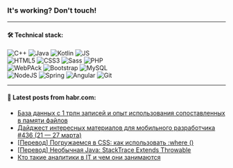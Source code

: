 ### It's working? Don't touch!

---

#### 🛠️ Technical stack:

![C++](https://img.shields.io/badge/C++-informational?logo=c%2B%2B&style=flat&logoColor=white&color=9C033A)
![Java](https://img.shields.io/badge/Java-informational?logo=java&style=flat&logoColor=white&color=007396)
![Kotlin](https://img.shields.io/badge/Kotlin-informational?logo=Kotlin&style=flat&logoColor=white&color=0095D5)
![JS](https://img.shields.io/badge/JS-informational?logo=javaScript&style=flat&logoColor=black&color=F7Df1E) <br>
![HTML5](https://img.shields.io/badge/HTML5-informational?logo=html5&style=flat&logoColor=white&color=E34F26)
![CSS3](https://img.shields.io/badge/CSS3-informational?logo=css3&style=flat&logoColor=white&color=157286)
![Sass](https://img.shields.io/badge/Saas-informational?logo=sass&style=flat&logoColor=white&color=hotpink)
![PHP](https://img.shields.io/badge/PHP-informational?logo=php&style=flat&logoColor=white&color=777BB4) <br>
![WebPAck](https://img.shields.io/badge/WebPack-informational?logo=webPack&style=flat&logoColor=white&color=FF6F00)
![Bootstrap](https://img.shields.io/badge/Bootstrap-informational?logo=Bootstrap&style=flat&logoColor=white&color=7952B3)
![MySQL](https://img.shields.io/badge/MySQL-informational?logo=MySQL&style=flat&logoColor=white&color=00f) <br>
![NodeJS](https://img.shields.io/badge/NodeJS-informational?logo=node.js&style=flat&logoColor=white&color=43853D)
![Spring](https://img.shields.io/badge/Spring-informational?logo=Spring&style=flat&logoColor=white&color=0A9EDC)
![Angular](https://img.shields.io/badge/Vue-informational?logo=vue.js&style=flat&logoColor=white&color=red)
![Git](https://img.shields.io/badge/Git-informational?logo=git&style=flat&logoColor=white&color=darkorange)

___

#### 💬 Latest posts from habr.com:

<!-- BLOG-POST-LIST:START -->
- [База данных с 1 трлн записей и опыт использования сопоставленных в памяти файлов](https://habr.com/ru/post/657675/?utm_source=habrahabr&utm_medium=rss&utm_campaign=657675)
- [Дайджест интересных материалов для мобильного разработчика #436 &lpar;21 — 27 марта&rpar;](https://habr.com/ru/post/657665/?utm_source=habrahabr&utm_medium=rss&utm_campaign=657665)
- [[Перевод] Погружаемся в CSS: как использовать :where &lpar;&rpar;](https://habr.com/ru/post/657651/?utm_source=habrahabr&utm_medium=rss&utm_campaign=657651)
- [[Перевод] Необычная Java: StackTrace Extends Throwable](https://habr.com/ru/post/655259/?utm_source=habrahabr&utm_medium=rss&utm_campaign=655259)
- [Кто такие аналитики в IT и чем они занимаются](https://habr.com/ru/post/657649/?utm_source=habrahabr&utm_medium=rss&utm_campaign=657649)
<!-- BLOG-POST-LIST:END -->
